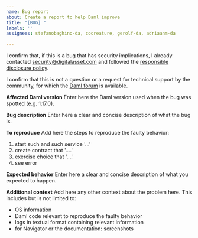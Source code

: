 ```yaml
---
name: Bug report
about: Create a report to help Daml improve
title: "[BUG] "
labels: ''
assignees: stefanobaghino-da, cocreature, gerolf-da, adriaanm-da

---
```


I confirm that, if this is a bug that has security implications, I already contacted security@digitalasset.com and followed the [responsible disclosure policy](https://digitalasset.com/security/).

I confirm that this is not a question or a request for technical support by the community, for which the [Daml forum](https://discuss.daml.com/) is available.

**Affected Daml version**
Enter here the Daml version used when the bug was spotted (e.g. 1.17.0).

**Bug description**
Enter here a clear and concise description of what the bug is.

**To reproduce**
Add here the steps to reproduce the faulty behavior:
1. start such and such service '...'
2. create contract that '....'
3. exercise choice that '....'
4. see error

**Expected behavior**
Enter here a clear and concise description of what you expected to happen.

**Additional context**
Add here any other context about the problem here.
This includes but is not limited to:
- OS information
- Daml code relevant to reproduce the faulty behavior
- logs in textual format containing relevant information
- for Navigator or the documentation: screenshots
